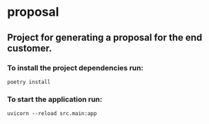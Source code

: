# proposal
## Project for generating a proposal for the end customer.

### To install the project dependencies run:
`poetry install`

### To start the application run:
`uvicorn --reload src.main:app`